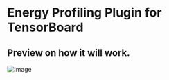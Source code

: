 # Energy Profiling Plugin for TensorBoard

## Preview on how it will work.
![image](https://user-images.githubusercontent.com/41351032/107128918-495fc000-68a0-11eb-8b4b-bb776f79f1b9.png)
